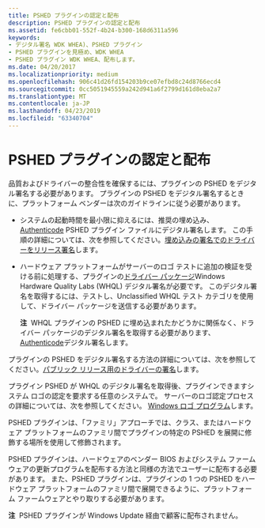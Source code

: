 ```yaml
---
title: PSHED プラグインの認定と配布
description: PSHED プラグインの認定と配布
ms.assetid: fe6cbb01-552f-4b24-b300-168d6311a596
keywords:
- デジタル署名 WDK WHEA)、PSHED プラグイン
- PSHED プラグインを見極め、WDK WHEA
- PSHED プラグイン WDK WHEA、配布します。
ms.date: 04/20/2017
ms.localizationpriority: medium
ms.openlocfilehash: 906c41d26fd154203b9ce07efbd8c24d8766ecd4
ms.sourcegitcommit: 0cc5051945559a242d941a6f2799d161d8eba2a7
ms.translationtype: MT
ms.contentlocale: ja-JP
ms.lasthandoff: 04/23/2019
ms.locfileid: "63340704"
---
```

# <a name="qualifying-and-distributing-pshed-plug-ins"></a>PSHED プラグインの認定と配布


品質およびドライバーの整合性を確保するには、プラグインの PSHED をデジタル署名する必要があります。 プラグインの PSHED をデジタル署名するときに、プラットフォーム ベンダーは次のガイドラインに従う必要があります。

-   システムの起動時間を最小限に抑えるには、推奨の埋め込み、 [Authenticode](https://msdn.microsoft.com/library/windows/hardware/ff686697) PSHED プラグイン ファイルにデジタル署名します。 この手順の詳細については、次を参照してください。[埋め込みの署名でのドライバーをリリース署名](https://msdn.microsoft.com/library/windows/hardware/ff549832)します。

-   ハードウェア プラットフォームがサーバーのロゴ テストに追加の検証を受ける前に処理する、プラグインの[ドライバー パッケージ](https://msdn.microsoft.com/library/windows/hardware/ff544840)Windows Hardware Quality Labs (WHQL) デジタル署名が必要です。 このデジタル署名を取得するには、テストし、Unclassified WHQL テスト カテゴリを使用して、ドライバー パッケージを送信する必要があります。

    **注**  WHQL プラグインの PSHED に埋め込まれたかどうかに関係なく、ドライバー パッケージのデジタル署名を取得する必要があります、 [Authenticode](https://msdn.microsoft.com/library/windows/hardware/ff686697)デジタル署名します。

     

プラグインの PSHED をデジタル署名する方法の詳細については、次を参照してください。[パブリック リリース用のドライバーの署名](https://msdn.microsoft.com/library/windows/hardware/ff552289)します。

プラグイン PSHED が WHQL のデジタル署名を取得後、プラグインできますシステム ロゴの認定を要求する任意のシステムで。 サーバーのロゴ認定プロセスの詳細については、次を参照してください。 [Windows ロゴ プログラム](https://go.microsoft.com/fwlink/p/?linkid=26144)します。

PSHED プラグインは、「ファミリ」アプローチでは、クラス、またはハードウェア プラットフォームのファミリ間でプラグインの特定の PSHED を展開に修飾する場所を使用して修飾されます。

PSHED プラグインは、ハードウェアのベンダー BIOS およびシステム ファームウェアの更新プログラムを配布する方法と同様の方法でユーザーに配布する必要があります。 また、PSHED プラグインは、プラグインの 1 つの PSHED をハードウェア プラットフォームのファミリ間で展開できるように、プラットフォーム ファームウェアとやり取りする必要があります。

**注**  PSHED プラグインが Windows Update 経由で顧客に配布されません。

 

 

 




